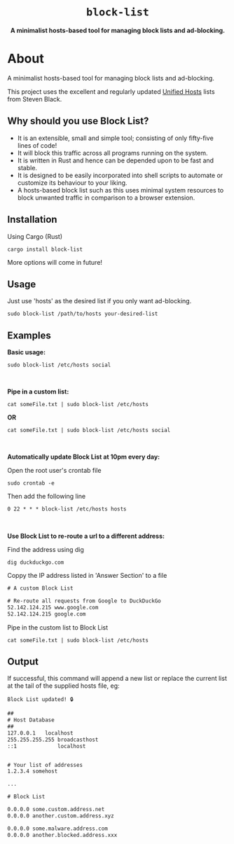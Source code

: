 <div align="center">

  <h1><code>block-list</code></h1>

  <strong>A minimalist hosts-based tool for managing block lists and ad-blocking.</strong>

</div>


# About

A minimalist hosts-based tool for managing block lists and ad-blocking.

This project uses the excellent and regularly updated [Unified Hosts](https://github.com/StevenBlack/hosts) lists from Steven Black.



## Why should you use Block List?

- It is an extensible, small and simple tool; consisting of only fifty-five lines of code!
- It will block this traffic across all programs running on the system. 
- It is written in Rust and hence can be depended upon to be fast and stable. 
- It is designed to be easily incorporated into shell scripts to automate or customize its behaviour to your liking.
- A hosts-based block list such as this uses minimal system resources to block unwanted traffic in comparison to a browser extension.

## Installation

Using Cargo (Rust)

```shell
cargo install block-list
```

More options will come in future!

## Usage

Just use 'hosts' as the desired list if you only want ad-blocking.

```shell
sudo block-list /path/to/hosts your-desired-list
```

## Examples

**Basic usage:**

```shell
sudo block-list /etc/hosts social
```

<br>

**Pipe in a custom list:**

```shell
cat someFile.txt | sudo block-list /etc/hosts
```

**OR**

```shell
cat someFile.txt | sudo block-list /etc/hosts social
```

<br>

**Automatically update Block List at 10pm every day:**

Open the root user's crontab file

```shell
sudo crontab -e
```

Then add the following line

```txt
0 22 * * * block-list /etc/hosts hosts
```

<br>

**Use Block List to re-route a url to a different address:**

Find the address using dig

```shell
dig duckduckgo.com
```

Coppy the IP address listed in 'Answer Section' to a file

```txt
# A custom Block List

# Re-route all requests from Google to DuckDuckGo
52.142.124.215 www.google.com
52.142.124.215 google.com
```

Pipe in the custom list to Block List

```shell
cat someFile.txt | sudo block-list /etc/hosts
```


## Output

If successful, this command will append a new list or replace the current list at the tail of the supplied hosts file, eg:

```shell
Block List updated! 🔒
```

```txt
##
# Host Database
##
127.0.0.1	localhost
255.255.255.255	broadcasthost
::1             localhost


# Your list of addresses
1.2.3.4 somehost

... 

# Block List

0.0.0.0 some.custom.address.net
0.0.0.0 another.custom.address.xyz

0.0.0.0 some.malware.address.com
0.0.0.0 another.blocked.address.xxx
```
